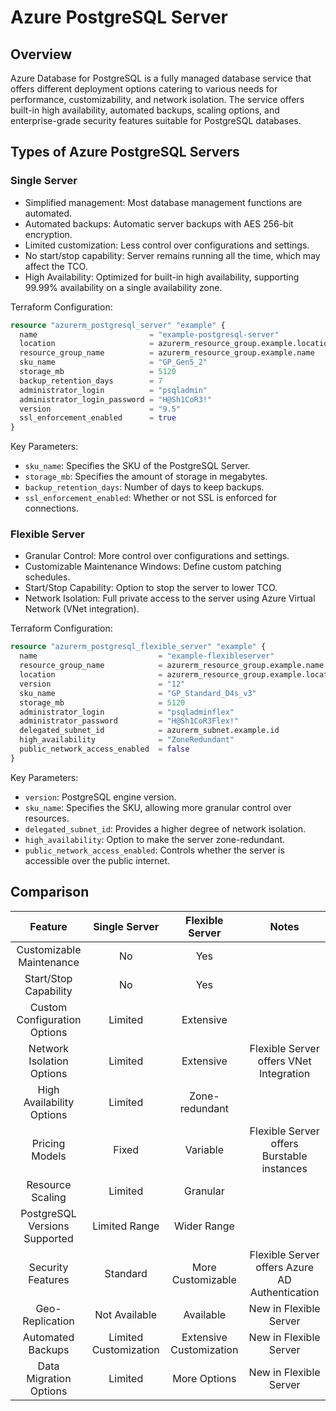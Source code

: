 # Azure PostgreSQL Server

## Overview

Azure Database for PostgreSQL is a fully managed database service that offers different deployment options catering to various needs for performance, customizability, and network isolation. The service offers built-in high availability, automated backups, scaling options, and enterprise-grade security features suitable for PostgreSQL databases.

## Types of Azure PostgreSQL Servers

### Single Server

- Simplified management: Most database management functions are automated.
- Automated backups: Automatic server backups with AES 256-bit encryption.
- Limited customization: Less control over configurations and settings.
- No start/stop capability: Server remains running all the time, which may affect the TCO.
- High Availability: Optimized for built-in high availability, supporting 99.99% availability on a single availability zone.

Terraform Configuration:

```terraform
resource "azurerm_postgresql_server" "example" {
  name                         = "example-postgresql-server"
  location                     = azurerm_resource_group.example.location
  resource_group_name          = azurerm_resource_group.example.name
  sku_name                     = "GP_Gen5_2"
  storage_mb                   = 5120
  backup_retention_days        = 7
  administrator_login          = "psqladmin"
  administrator_login_password = "H@Sh1CoR3!"
  version                      = "9.5"
  ssl_enforcement_enabled      = true
}
```

Key Parameters:

- `sku_name`: Specifies the SKU of the PostgreSQL Server.
- `storage_mb`: Specifies the amount of storage in megabytes.
- `backup_retention_days`: Number of days to keep backups.
- `ssl_enforcement_enabled`: Whether or not SSL is enforced for connections.

### Flexible Server

- Granular Control: More control over configurations and settings.
- Customizable Maintenance Windows: Define custom patching schedules.
- Start/Stop Capability: Option to stop the server to lower TCO.
- Network Isolation: Full private access to the server using Azure Virtual Network (VNet integration).

Terraform Configuration:

```terraform
resource "azurerm_postgresql_flexible_server" "example" {
  name                           = "example-flexibleserver"
  resource_group_name            = azurerm_resource_group.example.name
  location                       = azurerm_resource_group.example.location
  version                        = "12"
  sku_name                       = "GP_Standard_D4s_v3"
  storage_mb                     = 5120
  administrator_login            = "psqladminflex"
  administrator_password         = "H@Sh1CoR3Flex!"
  delegated_subnet_id            = azurerm_subnet.example.id
  high_availability              = "ZoneRedundant"
  public_network_access_enabled  = false
}
```

Key Parameters:

- `version`: PostgreSQL engine version.
- `sku_name`: Specifies the SKU, allowing more granular control over resources.
- `delegated_subnet_id`: Provides a higher degree of network isolation.
- `high_availability`: Option to make the server zone-redundant.
- `public_network_access_enabled`: Controls whether the server is accessible over the public internet.

## Comparison

|            Feature            |     Single Server     |     Flexible Server     |                      Notes                     |
|:-----------------------------:|:---------------------:|:-----------------------:|:----------------------------------------------:|
| Customizable Maintenance      | No                    | Yes                     |                                                |
| Start/Stop Capability         | No                    | Yes                     |                                                |
| Custom Configuration Options  | Limited               | Extensive               |                                                |
| Network Isolation Options     | Limited               | Extensive               | Flexible Server offers VNet Integration        |
| High Availability Options     | Limited               | Zone-redundant          |                                                |
| Pricing Models                | Fixed                 | Variable                | Flexible Server offers Burstable instances     |
| Resource Scaling              | Limited               | Granular                |                                                |
| PostgreSQL Versions Supported | Limited Range         | Wider Range             |                                                |
| Security Features             | Standard              | More Customizable       | Flexible Server offers Azure AD Authentication |
| Geo-Replication               | Not Available         | Available               | New in Flexible Server                         |
| Automated Backups             | Limited Customization | Extensive Customization | New in Flexible Server                         |
| Data Migration Options        | Limited               | More Options            | New in Flexible Server                         |

